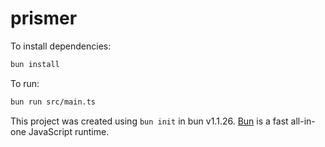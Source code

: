 # prismer

To install dependencies:

```bash
bun install
```

To run:

```bash
bun run src/main.ts
```

This project was created using `bun init` in bun v1.1.26. [Bun](https://bun.sh) is a fast all-in-one JavaScript runtime.
